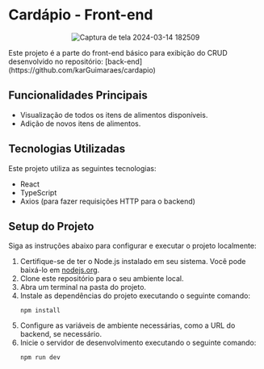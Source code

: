 # Cardápio - Front-end
<div align="center">

![Captura de tela 2024-03-14 182509](https://github.com/karGuimaraes/cardapio-front/assets/39937365/99ca6ea7-509a-4e97-8544-0354e567cb12)

</div>
Este projeto é a parte do front-end básico para exibição do CRUD desenvolvido no repositório: [back-end](https://github.com/karGuimaraes/cardapio)

## Funcionalidades Principais

- Visualização de todos os itens de alimentos disponíveis.
- Adição de novos itens de alimentos.

## Tecnologias Utilizadas

Este projeto utiliza as seguintes tecnologias:

- React
- TypeScript
- Axios (para fazer requisições HTTP para o backend)

## Setup do Projeto

Siga as instruções abaixo para configurar e executar o projeto localmente:

1. Certifique-se de ter o Node.js instalado em seu sistema. Você pode baixá-lo em [nodejs.org](https://nodejs.org/).
2. Clone este repositório para o seu ambiente local.
3. Abra um terminal na pasta do projeto.
4. Instale as dependências do projeto executando o seguinte comando:
   ```
   npm install
   ```
5. Configure as variáveis de ambiente necessárias, como a URL do backend, se necessário.
6. Inicie o servidor de desenvolvimento executando o seguinte comando:
   ```
   npm run dev
   ```
